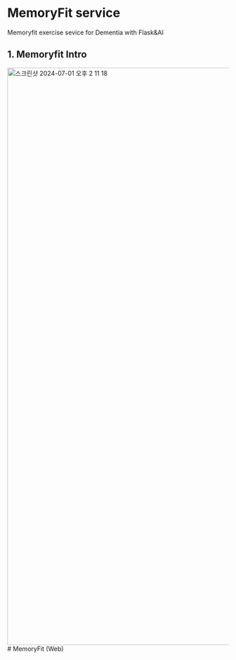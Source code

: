# MemoryFit service

Memoryfit exercise sevice for Dementia with Flask&AI 


## 1. Memoryfit Intro
<img width="1314" alt="스크린샷 2024-07-01 오후 2 11 18" src="https://github.com/SongGaHyeon/memoryfit_Backend_AI/assets/81414118/05adbdb8-2f45-4449-8acc-7cbe6254c73c"># MemoryFit (Web)

